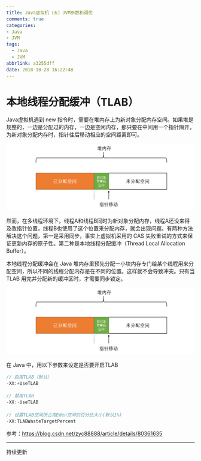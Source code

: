 ```yaml
---
title: Java虚拟机（五）JVM参数和调优
comments: true
categories:
- Java
- JVM
tags:
  - Java
  - JVM
abbrlink: a3255dff
date: 2018-10-28 16:22:48
---
```


# 本地线程分配缓冲（TLAB）

Java虚拟机遇到 new 指令时，需要在堆内存上为新对象分配内存空间。如果堆是规整的，一边是分配过的内存，一边是空闲内存，那只要在中间用一个指针隔开，为新对象分配内存时，指针往后移动相应的空间距离即可。

![pointer_move](../../../../images/Java/pointer_move.png)

然而，在多线程环境下，线程A和线程B同时为新对象分配内存，线程A还没来得及改指针位置，线程B也使用了这个位置来分配内存，就会出现问题。有两种方法解决这个问题，第一是采用同步，事实上虚拟机采用的 CAS 失败重试的方式来保证更新内存的原子性。第二种是本地线程分配缓冲（Thread Local Allocation Buffer）。

本地线程分配缓冲会在 Java 堆内存里预先分配一小块内存专门给某个线程用来分配空间，所以不同的线程分配内存是在不同的位置。这样就不会导致冲突。只有当 TLAB 用完并分配新的缓冲区时，才需要同步锁定。

<!-- more -->

![pointer_move2](../../../../images/Java/pointer_move.png)

在 Java 中，用以下参数来设定是否要开启TLAB

```java
// 启用TLAB（默认）
-XX:+UseTLAB

// 禁用TLAB
-XX:-UseTLAB

// 设置TLAB空间所占用Eden空间的百分比大小(默认1%)
-XX:TLABWasteTargetPercent
```

参考：https://blog.csdn.net/zyc88888/article/details/80361635

---

持续更新
